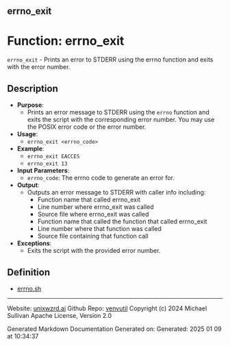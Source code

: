 ## errno_exit
# Function: errno_exit
 `errno_exit` - Prints an error to STDERR using the errno function and exits with the error number.
## Description
- **Purpose**: 
  - Prints an error message to STDERR using the `errno` function and exits the script with the corresponding error number.
    You may use the POSIX error code or the error number.
- **Usage**: 
  - `errno_exit <errno_code>`
- **Example**:
  - `errno_exit EACCES`
  - `errno_exit 13`
- **Input Parameters**: 
  - `errno_code`: The errno code to generate an error for.
- **Output**: 
  - Outputs an error message to STDERR with caller info including:
    - Function name that called errno_exit
    - Line number where errno_exit was called
    - Source file where errno_exit was called
    - Function name that called the function that called errno_exit
    - Line number where that function was called
    - Source file containing that function call
- **Exceptions**: 
  - Exits the script with the provided error number.

## Definition 

* [errno.sh](../errno_sh.md)
---

Website: [unixwzrd.ai](https://unixwzrd.ai)
Github Repo: [venvutil](https://github.com/unixwzrd/venvutil)
Copyright (c) 2024 Michael Sullivan
Apache License, Version 2.0

Generated Markdown Documentation
Generated on: Generated: 2025 01 09 at 10:34:37
